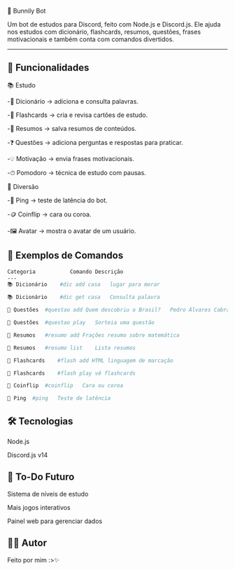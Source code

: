 🐇 Bunnily Bot

Um bot de estudos para Discord, feito com Node.js e Discord.js.
Ele ajuda nos estudos com dicionário, flashcards, resumos, questões, frases motivacionais e também conta com comandos divertidos.

---

## 🚀 Funcionalidades
📚 Estudo

-📖 Dicionário → adiciona e consulta palavras.

-🎯 Flashcards → cria e revisa cartões de estudo.

-📝 Resumos → salva resumos de conteúdos.

-❓ Questões → adiciona perguntas e respostas para praticar.

-💡 Motivação → envia frases motivacionais.

-⏱ Pomodoro → técnica de estudo com pausas.

🎉 Diversão

-🏓 Ping → teste de latência do bot.

-🪙 Coinflip → cara ou coroa.

-🖼 Avatar → mostra o avatar de um usuário.

## 📖 Exemplos de Comandos
```bash
Categoria	        Comando	Descrição
---
📚 Dicionário	#dic add casa	lugar para morar

📚 Dicionário	#dic get casa	Consulta palavra

📝 Questões	#questao add Quem descobriu o Brasil?	Pedro Álvares Cabral

📝 Questões	#questao play	Sorteia uma questão

📘 Resumos	#resumo add Frações	resumo sobre matemática

📘 Resumos	#resumo list	Lista resumos

🎯 Flashcards	#flash add HTML	linguagem de marcação

🎯 Flashcards	#flash play	vê flashcards

🎉 Coinflip	#coinflip	Cara ou coroa

🎉 Ping	#ping	Teste de latência
```
## 🛠️ Tecnologias

Node.js

Discord.js v14

## 📌 To-Do Futuro

 Sistema de níveis de estudo

 Mais jogos interativos

 Painel web para gerenciar dados

## 👨‍💻 Autor

Feito por mim :>✨